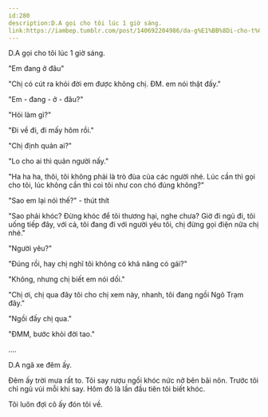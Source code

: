 ```yaml
---
id:280
description:D.A gọi cho tôi lúc 1 giờ sáng.
link:https://iambep.tumblr.com/post/140692204986/da-g%E1%BB%8Di-cho-t%C3%B4i-l%C3%BAc-1-gi%E1%BB%9D-s%C3%A1ng-em-%C4%91ang-%E1%BB%9F-%C4%91%C3%A2u
---
```


D.A gọi cho tôi lúc 1 giờ sáng.

"Em đang ở đâu"

"Chị có cút ra khỏi đời em được không chị. ĐM. em nói thật đấy."

"Em - đang - ở - đâu?"

"Hỏi làm gì?"

"Đi về đi, đi mấy hôm rồi."

"Chị định quản ai?"

"Lo cho ai thì quản người nấy."

"Ha ha ha, thôi, tôi không phải là trò đùa của các người nhé. Lúc cần thì
gọi cho tôi, lúc không cần thì coi tôi như con chó đúng không?"

"Sao em lại nói thế?" - thút thít

"Sao phải khóc? Đừng khóc để tôi thương hại, nghe chưa? Giờ đi ngủ đi, tôi
uống tiếp đây, với cả, tôi đang đi với người yêu tôi, chị đừng gọi điện
nữa chị nhé."

"Người yêu?"

"Đúng rồi, hay chị nghĩ tôi không có khả năng có gái?"

"Không, nhưng chị biết em nói dối."

"Chị ơi, chị qua đây tôi cho chị xem này, nhanh, tôi đang ngồi Ngõ Trạm
đây."

"Ngồi đấy chị qua."

"ĐMM, bước khỏi đời tao."

....

D.A ngã xe đêm ấy.

Đêm ấy trời mưa rất to. Tôi say rượu ngồi khóc nức nở bên bãi nôn. Trước
tôi chỉ ngủ vùi mỗi khi say. Hôm đó là lần đầu tiên tôi biết khóc.

Tôi luôn đợi cô ấy đón tôi về.